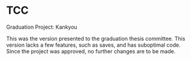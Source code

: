 # TCC
 Graduation Project: Kankyou


This was the version presented to the graduation thesis committee. This version lacks a few features, such as saves, and has suboptimal code. Since the project was approved, no further changes are to be made.
